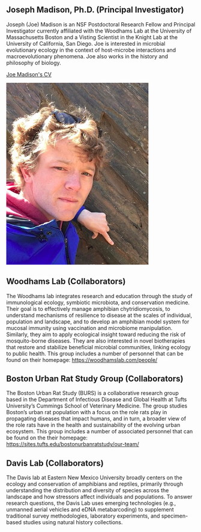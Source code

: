 ## Joseph Madison, Ph.D. (Principal Investigator)

Joseph (Joe) Madison is an NSF Postdoctoral Research Fellow and Principal Investigator currently affiliated with the Woodhams Lab at the University of Massachusetts Boston and a Visting Scientist in the Knight Lab at the University of California, San Diego. Joe is interested in microbial evolutionary ecology in the context of host-microbe interactions and macroevolutionary phenomena. Joe also works in the history and philosophy of biology. 

[Joe Madison's CV](./jmadison_cv_2022.pdf)

![Joe Headshot](Headshot_(cropped).jpg)

## Woodhams Lab (Collaborators)

The Woodhams lab integrates research and education through the study of immunological ecology, symbiotic microbiota, and conservation medicine. Their goal is to effectively manage amphibian chytridiomycosis, to understand mechanisms of resilience to disease at the scales of individual, population and landscape, and to develop an amphibian model system for mucosal immunity using vaccination and microbiome manipulation. Similarly, they aim to apply ecological insight toward reducing the risk of mosquito-borne diseases. They are also interested in novel biotherapies that restore and stabilize beneficial microbial communities, linking ecology to public health. This group includes a number of personnel that can be found on their homepage: https://woodhamslab.com/people/

## Boston Urban Rat Study Group (Collaborators)

The Boston Urban Rat Study (BURS) is a collaborative research group based in the Department of Infectious Disease and Global Health at Tufts University’s Cummings School of Veterinary Medicine. The group studies Boston’s urban rat population with a focus on the role rats play in propagating diseases that impact humans, and in turn, a broader view of the role rats have in the health and sustainability of the evolving urban ecosystem. This group includes a number of associated personnel that can be found on the their homepage: https://sites.tufts.edu/bostonurbanratstudy/our-team/

## Davis Lab (Collaborators)

The Davis lab at Eastern New Mexico University broadly centers on the ecology and conservation of amphibians and reptiles, primarily through understanding the distribution and diversity of species across the landscape and how stressors affect individuals and populations. To answer research questions, the Davis Lab uses emerging technologies (e.g., unmanned aerial vehicles and eDNA metabarcoding) to supplement traditional survey methodologies, laboratory experiments, and specimen-based studies using natural history collections.
